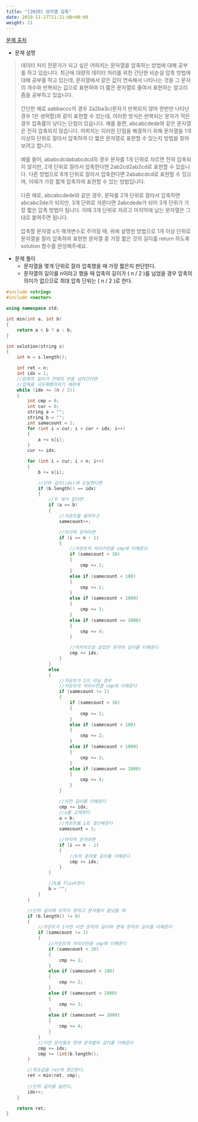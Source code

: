 ```yaml
---
title: "[2020] 문자열 압축"
date: 2019-11-27T11:21:08+09:00
weight: 21
---
```


[문제 출처](https://programmers.co.kr/learn/courses/30/lessons/60057)

- 문제 설명
	
>데이터 처리 전문가가 되고 싶은 어피치는 문자열을 압축하는 방법에 대해 공부를 하고 있습니다. 최근에 대량의 데이터 처리를 위한 간단한 비손실 압축 방법에 대해 공부를 하고 있는데, 문자열에서 같은 값이 연속해서 나타나는 것을 그 문자의 개수와 반복되는 값으로 표현하여 더 짧은 문자열로 줄여서 표현하는 알고리즘을 공부하고 있습니다.<br><br>간단한 예로 aabbaccc의 경우 2a2ba3c(문자가 반복되지 않아 한번만 나타난 경우 1은 생략함)와 같이 표현할 수 있는데, 이러한 방식은 반복되는 문자가 적은 경우 압축률이 낮다는 단점이 있습니다. 예를 들면, abcabcdede와 같은 문자열은 전혀 압축되지 않습니다. 어피치는 이러한 단점을 해결하기 위해 문자열을 1개 이상의 단위로 잘라서 압축하여 더 짧은 문자열로 표현할 수 있는지 방법을 찾아보려고 합니다.<br><br>예를 들어, ababcdcdababcdcd의 경우 문자를 1개 단위로 자르면 전혀 압축되지 않지만, 2개 단위로 잘라서 압축한다면 2ab2cd2ab2cd로 표현할 수 있습니다. 다른 방법으로 8개 단위로 잘라서 압축한다면 2ababcdcd로 표현할 수 있으며, 이때가 가장 짧게 압축하여 표현할 수 있는 방법입니다.<br><br>다른 예로, abcabcdede와 같은 경우, 문자를 2개 단위로 잘라서 압축하면 abcabc2de가 되지만, 3개 단위로 자른다면 2abcdede가 되어 3개 단위가 가장 짧은 압축 방법이 됩니다. 이때 3개 단위로 자르고 마지막에 남는 문자열은 그대로 붙여주면 됩니다.<br><br>압축할 문자열 s가 매개변수로 주어질 때, 위에 설명한 방법으로 1개 이상 단위로 문자열을 잘라 압축하여 표현한 문자열 중 가장 짧은 것의 길이를 return 하도록 solution 함수를 완성해주세요.

- 문제 풀이
	- 문자열을 몇개 단위로 잘라 압축했을 때 가장 짧은지 판단한다.
	- 문자열의 길이를 n이라고 했을 때 압축의 길이가 ( n / 2 )를 넘었을 경우 압축의 의미가 없으므로 최대 압축 단위는 ( n / 2 )로 한다.
	
```cpp
#include <string>
#include <vector>

using namespace std;

int min(int a, int b)
{
	return a < b ? a : b;
}

int solution(string s) 
{
	int n = s.length();

	int ret = n;
	int idx = 1;
	//압축의 길이가 전체의 반을 넘어간다면
	//압축을 시도해봤자이기 때문에
	while (idx <= (n / 2))
	{
		int cmp = 0;
		int cur = 0;
		string a = "";
		string b = "";
		int samecount = 1;
		for (int i = cur; i < cur + idx; i++)
		{
			a += s[i];
		}
		cur += idx;

		for (int i = cur; i < n; i++)
		{
			b += s[i];

			//단위 길이(idx)에 도달한다면
			if (b.length() == idx)
			{
				//두 개가 같다면
				if (a == b)
				{
					//카운트를 올려주고
					samecount++;

					//마지막 문자라면
					if (i == n - 1)
					{
						//카운트의 자리수만큼 cmp에 더해준다
						if (samecount < 10)
						{
							cmp += 1;
						}
						else if (samecount < 100)
						{
							cmp += 2;
						}
						else if (samecount < 1000)
						{
							cmp += 3;
						}
						else if (samecount == 1000)
						{
							cmp += 4;
						}

						//마지막으로 같았던 문자의 길이를 더해준다
						cmp += idx;
					}
				}
				else
				{
					//카운트가 1이 아닐 경우
					//카운트의 자리수만큼 cmp에 더해준다
					if (samecount != 1)
					{
						if (samecount < 10)
						{
							cmp += 1;
						}
						else if (samecount < 100)
						{
							cmp += 2;
						}
						else if (samecount < 1000)
						{
							cmp += 3;
						}
						else if (samecount == 1000)
						{
							cmp += 4;
						}
					}

					//이전 길이를 더해준다
					cmp += idx;
					//a를 교체한다
					a = b;
					//카운트롤 1로 갱신해준다
					samecount = 1;

					//마지막 문자라면
					if (i == n - 1)
					{
						//b의 문자열 길이를 더해준다
						cmp += idx;
					}
				}

				//b를 flush한다
				b = "";
			}
		}

		//단위 길이에 미치지 못하고 문자열이 끝났을 때
		if (b.length() != 0)
		{
			//카운트가 1이면 이전 문자의 길이와 현재 문자의 길이를 더해준다
			if (samecount != 1)
			{
				//카운트의 자리수만큼 cmp에 더해준다
				if (samecount < 10)
				{
					cmp += 1;
				}
				else if (samecount < 100)
				{
					cmp += 2;
				}
				else if (samecount < 1000)
				{
					cmp += 3;
				}
				else if (samecount == 1000)
				{
					cmp += 4;
				}
			}
			//이전 문자열과 현재 문자열의 길이를 더해준다
			cmp += idx;
			cmp += (int)b.length();
		}

		//최솟값을 ret에 갱신한다.
		ret = min(ret, cmp);
		
		//단위 길이를 늘린다.
		idx++;
	}

	return ret;
}
```